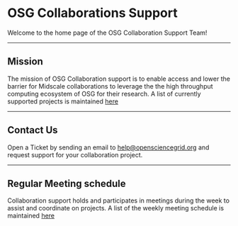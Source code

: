 # OSG Collaborations Support

Welcome to the home page of the OSG Collaboration Support Team!

***

## Mission

The mission of OSG Collaboration support is to enable access and lower the barrier for Midscale collaborations to leverage the
the high throughput computing ecosystem of OSG for their research.
A list of currently supported projects is maintained [here](projects/project-list.md)

***

## Contact Us

Open a Ticket by sending an email to help@opensciencegrid.org and request support for your collaboration project.

***

## Regular Meeting schedule

Collaboration support holds and participates in meetings during the week to assist and coordinate on projects. A list of the weekly meeting schedule is maintained [here](misc/meeting-schedule.md)



